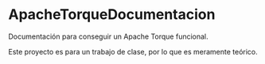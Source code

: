 ApacheTorqueDocumentacion
=========================

Documentación para conseguir un Apache Torque funcional.

Este proyecto es para un trabajo de clase, por lo que es meramente teórico.
